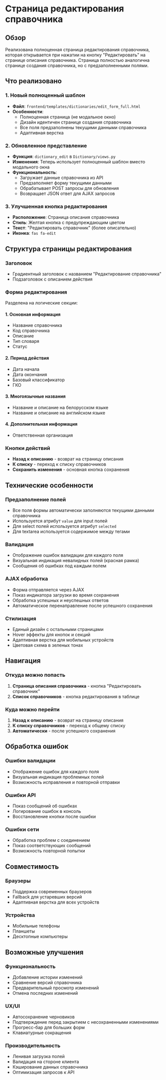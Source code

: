 # Страница редактирования справочника

## Обзор

Реализована полноценная страница редактирования справочника, которая открывается при нажатии на кнопку "Редактировать" на странице описания справочника. Страница полностью аналогична странице создания справочника, но с предзаполненными полями.

## Что реализовано

### 1. Новый полноценный шаблон
- **Файл**: `frontend/templates/dictionaries/edit_form_full.html`
- **Особенности**:
  - Полноценная страница (не модальное окно)
  - Дизайн идентичен странице создания справочника
  - Все поля предзаполнены текущими данными справочника
  - Адаптивная верстка

### 2. Обновленное представление
- **Функция**: `dictionary_edit` в `Dictionary/views.py`
- **Изменения**: Теперь использует полноценный шаблон вместо модального окна
- **Функциональность**:
  - Загружает данные справочника из API
  - Предзаполняет форму текущими данными
  - Обрабатывает POST запросы для обновления
  - Возвращает JSON ответ для AJAX запросов

### 3. Улучшенная кнопка редактирования
- **Расположение**: Страница описания справочника
- **Стиль**: Желтая кнопка с предупреждающим цветом
- **Текст**: "Редактировать справочник" (более описательно)
- **Иконка**: `fas fa-edit`

## Структура страницы редактирования

### Заголовок
- Градиентный заголовок с названием "Редактирование справочника"
- Подзаголовок с описанием действия

### Форма редактирования
Разделена на логические секции:

#### 1. Основная информация
- Название справочника
- Код справочника
- Описание
- Тип словаря
- Статус

#### 2. Период действия
- Дата начала
- Дата окончания
- Базовый классификатор
- ГКО

#### 3. Многоязычные названия
- Название и описание на белорусском языке
- Название и описание на английском языке

#### 4. Дополнительная информация
- Ответственная организация

### Кнопки действий
- **Назад к описанию** - возврат на страницу описания
- **К списку** - переход к списку справочников
- **Сохранить изменения** - основная кнопка сохранения

## Технические особенности

### Предзаполнение полей
- Все поля формы автоматически заполняются текущими данными справочника
- Используется атрибут `value` для input полей
- Для select полей используется атрибут `selected`
- Для textarea используется содержимое между тегами

### Валидация
- Отображение ошибок валидации для каждого поля
- Визуальная индикация невалидных полей (красная рамка)
- Сообщения об ошибках под каждым полем

### AJAX обработка
- Форма отправляется через AJAX
- Показ индикатора загрузки во время сохранения
- Обработка успешных и неуспешных ответов
- Автоматическое перенаправление после успешного сохранения

### Стилизация
- Единый дизайн с остальными страницами
- Hover эффекты для кнопок и секций
- Адаптивная верстка для мобильных устройств
- Цветовая схема в зеленых тонах

## Навигация

### Откуда можно попасть
1. **Страница описания справочника** - кнопка "Редактировать справочник"
2. **Список справочников** - кнопка редактирования в таблице

### Куда можно перейти
1. **Назад к описанию** - возврат на страницу описания
2. **К списку справочников** - переход к общему списку
3. **Автоматически** - после успешного сохранения

## Обработка ошибок

### Ошибки валидации
- Отображение ошибок для каждого поля
- Визуальная индикация проблемных полей
- Возможность исправления и повторной отправки

### Ошибки API
- Показ сообщений об ошибках
- Логирование ошибок в консоль
- Восстановление кнопки после ошибки

### Ошибки сети
- Обработка проблем с соединением
- Показ соответствующих сообщений
- Возможность повторной попытки

## Совместимость

### Браузеры
- Поддержка современных браузеров
- Fallback для устаревших версий
- Адаптивная верстка для всех устройств

### Устройства
- Мобильные телефоны
- Планшеты
- Десктопные компьютеры

## Возможные улучшения

### Функциональность
- Добавление истории изменений
- Сравнение версий справочника
- Предварительный просмотр изменений
- Отмена последних изменений

### UX/UI
- Автосохранение черновиков
- Подтверждение перед закрытием с несохраненными изменениями
- Прогресс-бар для больших форм
- Клавиатурные сокращения

### Производительность
- Ленивая загрузка полей
- Валидация на стороне клиента
- Кэширование данных справочника
- Оптимизация запросов к API
